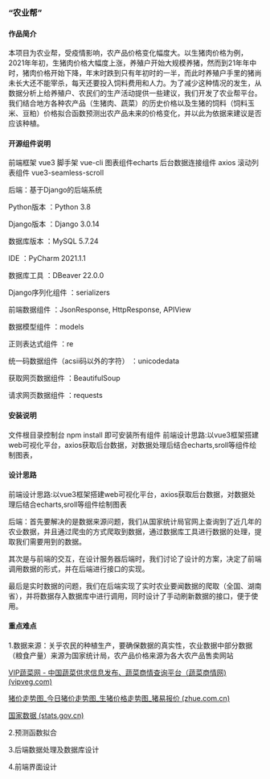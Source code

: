### “农业帮”

#### 作品简介

本项目为农业帮，受疫情影响，农产品价格变化幅度大。以生猪肉价格为例，2021年年初，生猪肉价格大幅度上涨，养殖户开始大规模养猪，然而到21年年中时，猪肉价格开始下降，年末时跌到只有年初时的一半，而此时养殖户手里的猪尚未长大还不能宰杀，每天还要投入饲料费用和人力。为了减少这种情况的发生，从数据分析上给养殖户、农民们的生产活动提供一些建议，我们开发了农业帮平台。我们结合地方各种农产品（生猪肉、蔬菜）的历史价格以及生猪的饲料（饲料玉米、豆粕）价格拟合函数预测出农产品未来的价格变化，并以此为依据来建议是否应该种植。



#### 开源组件说明

前端框架 vue3
脚手架 vue-cli
图表组件echarts
后台数据连接组件 axios
滚动列表组件 vue3-seamless-scroll

后端：基于Django的后端系统

Python版本 ：Python 3.8

Django版本 ：Django 3.0.14

数据库版本 ：MySQL 5.7.24

IDE ：PyCharm 2021.1.1

数据库工具 ：DBeaver 22.0.0



Django序列化组件 ：serializers

前端数据组件 ：JsonResponse, HttpResponse, APIView

数据模型组件 ：models

正则表达式组件 ：re

统一码数据组件（acsii码以外的字符） ：unicodedata 

获取网页数据组件 ：BeautifulSoup

请求网页数据组件 ：requests

#### 安装说明

文件根目录控制台 npm install 即可安装所有组件
前端设计思路:以vue3框架搭建web可视化平台，axios获取后台数据，对数据处理后结合echarts,sroll等组件绘制图表，

#### 设计思路

前端设计思路:以vue3框架搭建web可视化平台，axios获取后台数据，对数据处理后结合echarts,sroll等组件绘制图表

后端：首先要解决的是数据来源问题，我们从国家统计局官网上查询到了近几年的农业数据，并且通过爬虫的方式爬取到数据，通过数据库工具进行数据的处理，提取我们需要用到的数据。

其次是与前端的交互，在设计服务器后端时，我们讨论了设计的方案，决定了前端调用数据的形式，并在后端进行接口的实现。

最后是实时数据的问题，我们在后端实现了实时农业要闻数据的爬取（全国、湖南省），并将数据存入数据库中进行调用，同时设计了手动刷新数据的接口，便于使用。

#### 重点难点

1.数据来源：关乎农民的种植生产，要确保数据的真实性，农业数据中部分数据（粮食产量）来源为国家统计局，农产品价格来源为各大农产品售卖网站

[VIP蔬菜网 - 中国蔬菜供求信息发布、蔬菜商情查询平台（蔬菜商情网) (vipveg.com)](http://www.vipveg.com/)

[猪价走势图_今日猪价走势图_生猪价格走势图_猪易报价 (zhue.com.cn)](https://bj.zhue.com.cn/zoushi.php)

[国家数据 (stats.gov.cn)](https://data.stats.gov.cn/)

2.预测函数拟合

3.后端数据处理及数据库设计

4.前端界面设计

#### 
